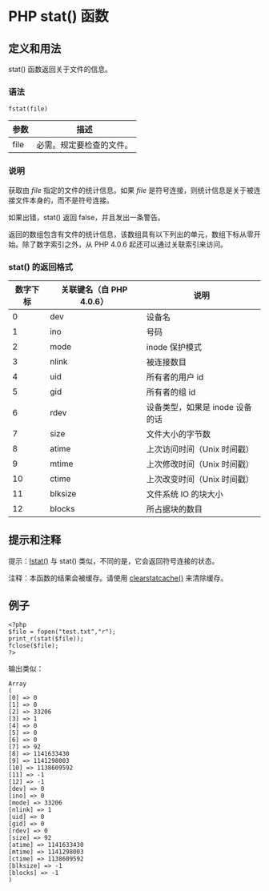 # PHP stat() 函数



## 定义和用法

stat() 函数返回关于文件的信息。

### 语法

```
fstat(file)
```

| 参数 | 描述 |
| --- | --- |
| file | 必需。规定要检查的文件。 |

### 说明

获取由 _file_ 指定的文件的统计信息。如果 _file_ 是符号连接，则统计信息是关于被连接文件本身的，而不是符号连接。

如果出错，stat() 返回 false，并且发出一条警告。

返回的数组包含有文件的统计信息，该数组具有以下列出的单元，数组下标从零开始。除了数字索引之外，从 PHP 4.0.6 起还可以通过关联索引来访问。

### stat() 的返回格式

| 数字下标 | 关联键名（自 PHP 4.0.6） | 说明 |
| --- | --- | --- |
| 0 | dev | 设备名 |
| 1 | ino | 号码 |
| 2 | mode | inode 保护模式 |
| 3 | nlink | 被连接数目 |
| 4 | uid | 所有者的用户 id |
| 5 | gid | 所有者的组 id |
| 6 | rdev | 设备类型，如果是 inode 设备的话 |
| 7 | size | 文件大小的字节数 |
| 8 | atime | 上次访问时间（Unix 时间戳） |
| 9 | mtime | 上次修改时间（Unix 时间戳） |
| 10 | ctime | 上次改变时间（Unix 时间戳） |
| 11 | blksize | 文件系统 IO 的块大小 |
| 12 | blocks | 所占据块的数目 |

## 提示和注释

提示：[lstat()](/php/func_filesystem_lstat.asp "PHP lstat() 函数") 与 stat() 类似，不同的是，它会返回符号连接的状态。

注释：本函数的结果会被缓存。请使用 [clearstatcache()](/php/func_filesystem_clearstatcache.asp "PHP clearstatcache() 函数") 来清除缓存。

## 例子

```
<?php
$file = fopen("test.txt","r");
print_r(stat($file));
fclose($file);
?>
```

输出类似：

```
Array
(
[0] => 0
[1] => 0
[2] => 33206
[3] => 1
[4] => 0
[5] => 0
[6] => 0
[7] => 92
[8] => 1141633430
[9] => 1141298003
[10] => 1138609592
[11] => -1
[12] => -1
[dev] => 0
[ino] => 0
[mode] => 33206
[nlink] => 1
[uid] => 0
[gid] => 0
[rdev] => 0
[size] => 92
[atime] => 1141633430
[mtime] => 1141298003
[ctime] => 1138609592
[blksize] => -1
[blocks] => -1
)
```



